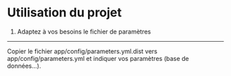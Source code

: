 Utilisation du projet
========================

1) Adaptez à vos besoins le fichier de paramètres
--------

Copier le fichier app/config/parameters.yml.dist vers app/config/parameters.yml et indiquer vos paramètres (base de données...).